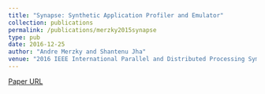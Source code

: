 ```yaml
---
title: "Synapse: Synthetic Application Profiler and Emulator"
collection: publications
permalink: /publications/merzky2015synapse
type: pub
date: 2016-12-25
author: "Andre Merzky and Shantenu Jha"
venue: "2016 IEEE International Parallel and Distributed Processing Symposium Workshops, IPDPS Workshops 2016, Chicago, IL, USA, May 23-27, 2016"
---
```

[Paper URL](http://dx.doi.org/10.1109/IPDPSW.2016.168)
